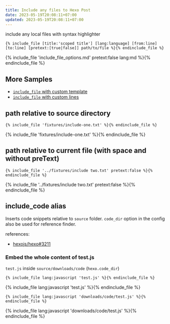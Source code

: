 ```yaml
---
title: Include any files to Hexo Post
date: 2023-05-19T20:08:11+07:00
updated: 2023-05-19T20:08:11+07:00
---
```


include any local files with syntax highlighter
```
{% include_file [title:'scoped title'] [lang:language] [from:line] [to:line] [pretext:[true|false]] path/to/file %}{% endinclude_file %}
```

{% include_file 'include_file_options.md' pretext:false lang:md %}{% endinclude_file %}

## More Samples
- [`include_file` with custom template](/docs/hexo-shortcodes/include_file/custom-template)
- [`include_file` with custom lines](/docs/hexo-shortcodes/include_file/custom-lines)

## path relative to source directory

```
{% include_file 'fixtures/include-one.txt' %}{% endinclude_file %}
```

{% include_file 'fixtures/include-one.txt' %}{% endinclude_file %}

## path relative to current file (with space and without preText)

```
{% include_file '../fixtures/include two.txt' pretext:false %}{% endinclude_file %}
```

{% include_file '../fixtures/include two.txt' pretext:false %}{% endinclude_file %}

## include_code alias
Inserts code snippets relative to `source` folder. `code_dir` option in the config also be used for reference finder.

references:
- [hexojs/hexo#3211](https://github.com/hexojs/hexo/issues/3211)

### Embed the whole content of test.js
`test.js` inside `source/downloads/code` (`hexo.code_dir`)

```
{% include_file lang:javascript 'test.js' %}{% endinclude_file %}
```

{% include_file lang:javascript 'test.js' %}{% endinclude_file %}

```
{% include_file lang:javascript 'downloads/code/test.js' %}{% endinclude_file %}
```

{% include_file lang:javascript 'downloads/code/test.js' %}{% endinclude_file %}



